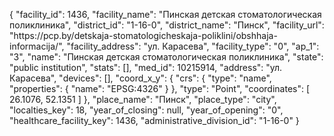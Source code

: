 {
    "facility_id": 1436,
    "facility_name": "Пинская детская стоматологическая поликлиника",
    "district_id": "1-16-0",
    "district_name": "Пинск",
    "facility_url": "https:\/\/pcp.by\/detskaja-stomatologicheskaja-poliklini\/obshhaja-informacija\/",
    "facility_address": "ул. Карасева",
    "facility_type": "0",
    "ap_1": "3",
    "name": "Пинская детская стоматологическая поликлиника",
    "state": "public institution",
    "stats": [],
    "med_id": 10215914,
    "address": "ул. Карасева",
    "devices": [],
    "coord_x_y": {
        "crs": {
            "type": "name",
            "properties": {
                "name": "EPSG:4326"
            }
        },
        "type": "Point",
        "coordinates": [
            26.1076,
            52.1351
        ]
    },
    "place_name": "Пинск",
    "place_type": "city",
    "localties_key": 18,
    "year_of_closing": null,
    "year_of_opening": "0",
    "healthcare_facility_key": 1436,
    "administrative_division_id": "1-16-0"
}